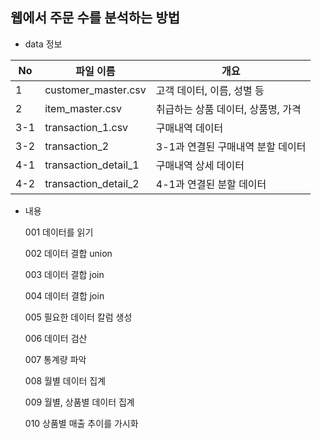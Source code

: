 ## 웹에서 주문 수를 분석하는 방법

- data 정보

| No | 파일 이름 | 개요 | 
|---|---|---|
| 1 | customer_master.csv | 고객 데이터, 이름, 성별 등 |
| 2 | item_master.csv | 취급하는 상품 데이터, 상품명, 가격 |
| 3-1 | transaction_1.csv | 구매내역 데이터 |
| 3-2 | transaction_2 | 3-1과 연결된 구매내역 분할 데이터 |
| 4-1 | transaction_detail_1 | 구매내역 상세 데이터 |
| 4-2 | transaction_detail_2 | 4-1과 연결된 분할 데이터 |

- 내용 

  001 데이터를 읽기

  002 데이터 결합 union

  003 데이터 결합 join

  004 데이터 결합 join

  005 필요한 데이터 칼럼 생성

  006 데이터 검산

  007 통계량 파악

  008 월별 데이터 집계

  009 월별, 상품별 데이터 집계

  010 상품별 매출 추이를 가시화
